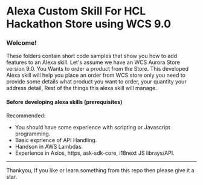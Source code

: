 
# Alexa Custom Skill For HCL Hackathon Store using WCS 9.0

### Welcome!

These folders contain short code samples that show you how to add features to an Alexa skill.
Let's assume we have an WCS Aurora Store version 9.0.
You Wants to order a product from the Store.
This developed Alexa skill will help you place an order from WCS store only you need to provide some details what product you want to order, your quantity your address detail, Rest of the things this alexa skill will manage.



#### Before developing alexa skills (prerequisites)

Recommended:
* You should have some experience with scripting or Javascript programming.
* Basic exprience of API Handling.
* Handson in AWS Lambdas.
* Experience in Axios, https, ask-sdk-core, i18next JS librays/API.

<hr />

Thankyou, If you like or learn something from this repo then please give it a star.

